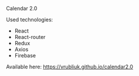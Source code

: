 Calendar 2.0 

Used technologies:
- React
- React-router
- Redux
- Axios
- Firebase

Available here: https://vrubliuk.github.io/calendar2.0
